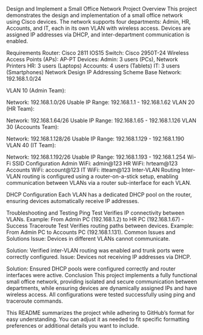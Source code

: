 Design and Implement a Small Office Network
Project Overview
This project demonstrates the design and implementation of a small office network using Cisco devices. The network supports four departments: Admin, HR, Accounts, and IT, each in its own VLAN with wireless access. Devices are assigned IP addresses via DHCP, and inter-department communication is enabled.

Requirements
Router: Cisco 2811 IOS15
Switch: Cisco 2950T-24
Wireless Access Points (APs): AP-PT
Devices:
Admin: 3 users (PCs), Network Printers
HR: 3 users (Laptops)
Accounts: 4 users (Tablets)
IT: 3 users (Smartphones)
Network Design
IP Addressing Scheme
Base Network: 192.168.1.0/24

VLAN 10 (Admin Team):

Network: 192.168.1.0/26
Usable IP Range: 192.168.1.1 - 192.168.1.62
VLAN 20 (HR Team):

Network: 192.168.1.64/26
Usable IP Range: 192.168.1.65 - 192.168.1.126
VLAN 30 (Accounts Team):

Network: 192.168.1.128/26
Usable IP Range: 192.168.1.129 - 192.168.1.190
VLAN 40 (IT Team):

Network: 192.168.1.192/26
Usable IP Range: 192.168.1.193 - 192.168.1.254
Wi-Fi SSID Configuration
Admin WiFi: admin@123
HR WiFi: hrteam@123
Accounts WiFi: account@123
IT WiFi: itteam@123
Inter-VLAN Routing
Inter-VLAN routing is configured using a router-on-a-stick setup, enabling communication between VLANs via a router sub-interface for each VLAN.

DHCP Configuration
Each VLAN has a dedicated DHCP pool on the router, ensuring devices automatically receive IP addresses.

Troubleshooting and Testing
Ping Test
Verifies IP connectivity between VLANs.
Example: From Admin PC (192.168.1.2) to HR PC (192.168.1.67) - Success
Traceroute Test
Verifies routing paths between devices.
Example: From Admin PC to Accounts PC (192.168.1.131).
Common Issues and Solutions
Issue: Devices in different VLANs cannot communicate.

Solution: Verified inter-VLAN routing was enabled and trunk ports were correctly configured.
Issue: Devices not receiving IP addresses via DHCP.

Solution: Ensured DHCP pools were configured correctly and router interfaces were active.
Conclusion
This project implements a fully functional small office network, providing isolated and secure communication between departments, while ensuring devices are dynamically assigned IPs and have wireless access. All configurations were tested successfully using ping and traceroute commands.

This README summarizes the project while adhering to GitHub’s format for easy understanding. You can adjust it as needed to fit specific formatting preferences or additional details you want to include.






